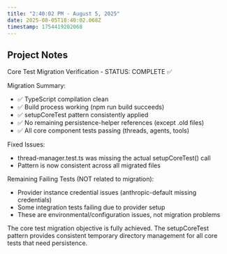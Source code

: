 ```yaml
---
title: "2:40:02 PM - August 5, 2025"
date: 2025-08-05T18:40:02.068Z
timestamp: 1754419202068
---
```


## Project Notes

Core Test Migration Verification - STATUS: COMPLETE ✅

Migration Summary:
- ✅ TypeScript compilation clean
- ✅ Build process working (npm run build succeeds)
- ✅ setupCoreTest pattern consistently applied
- ✅ No remaining persistence-helper references (except .old files)
- ✅ All core component tests passing (threads, agents, tools)

Fixed Issues:
- thread-manager.test.ts was missing the actual setupCoreTest() call
- Pattern is now consistent across all migrated files

Remaining Failing Tests (NOT related to migration):
- Provider instance credential issues (anthropic-default missing credentials)
- Some integration tests failing due to provider setup
- These are environmental/configuration issues, not migration problems

The core test migration objective is fully achieved. The setupCoreTest pattern provides consistent temporary directory management for all core tests that need persistence.
